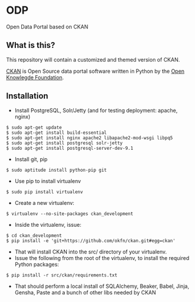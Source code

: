 ODP
===

Open Data Portal based on CKAN


What is this?
-------------

This repository will contain a customized and themed version of CKAN.

[CKAN](http://ckan.org/) is Open Source data portal software written in Python by the [Open Knowlegde Foundation](http://en.wikipedia.org/wiki/Open_Knowledge_Foundation).



Installation
------------

 - Install PostgreSQL, Solr/Jetty (and for testing deployment: apache, nginx)

```
$ sudo apt-get update
$ sudo apt-get install build-essential
$ sudo apt-get install nginx apache2 libapache2-mod-wsgi libpq5
$ sudo apt-get install postgresql solr-jetty
$ sudo apt-get install postgresql-server-dev-9.1
```

 - Install git, pip

```
$ sudo aptitude install python-pip git
```
 - Use pip to install virtualenv

```
$ sudo pip install virtualenv
```
 
 - Create a new virtualenv:

```
$ virtualenv --no-site-packages ckan_development
```

 - Inside the virtualenv, issue:

```
$ cd ckan_development
$ pip install -e 'git+https://github.com/okfn/ckan.git#egg=ckan'
```

 - That will install CKAN into the src/ directory of your virtualenv.
 - Issue the following from the root of the virtualenv, to install the required Python packages:

```
$ pip install -r src/ckan/requirements.txt
```
 - That should perform a local install of SQLAlchemy, Beaker, Babel, Jinja, Gensha, Paste and a bunch of other libs needed by CKAN


